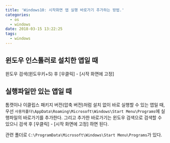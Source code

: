 ```yaml
---
title: 'Windows10: 시작화면 앱 실행 바로가기 추가하는 방법.'
categories:
  - os
  - windows
date: 2018-03-15 13:22:25
tags:
  - windows
---
```


## 윈도우 인스톨러로 설치한 앱일 때
윈도우 검색(윈도우키+S) 후 [우클릭] - [시작 화면에 고정]

## 실행파일만 있는 앱일 때
톰캣이나 이클립스 패키지 버전(압축 버전)처럼 설치 없이 바로 실행할 수 있는 앱일 때,
우선 `사용자폴더\AppData\Roaming\Microsoft\Windows\Start Menu\Programs`에 실행파일의 바로가기를 추가한다. 그리고 추가한 바로가기는 윈도우 검색으로 검색할 수 있으니 검색 후 [우클릭] - [시작 화면에 고정] 하면 된다.

관련 폴더로 `C:\ProgramData\Microsoft\Windows\Start Menu\Programs`가 있다.
